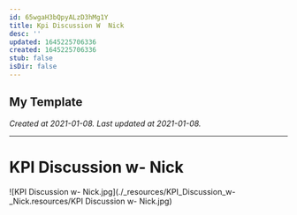 ```yaml
---
id: 65wgaH3bQpyALzD3hMg1Y
title: Kpi Discussion W  Nick
desc: ''
updated: 1645225706336
created: 1645225706336
stub: false
isDir: false
---
```

My Template
---

_Created at 2021-01-08._
_Last updated at 2021-01-08._




---

# KPI Discussion w- Nick


![KPI Discussion w- Nick.jpg](./_resources/KPI_Discussion_w-_Nick.resources/KPI Discussion w- Nick.jpg)

